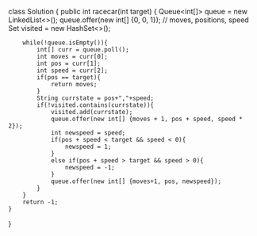 class Solution {
    public int racecar(int target) {
        Queue<int[]> queue = new LinkedList<>();
        queue.offer(new int[] {0, 0, 1}); // moves, positions, speed
        Set<String> visited = new HashSet<>();

        while(!queue.isEmpty()){
            int[] curr = queue.poll();
            int moves = curr[0];
            int pos = curr[1];
            int speed = curr[2];
            if(pos == target){
                return moves;
            }
            String currstate = pos+","+speed;
            if(!visited.contains(currstate)){
                visited.add(currstate);
                queue.offer(new int[] {moves + 1, pos + speed, speed * 2});
                int newspeed = speed;
                if(pos + speed < target && speed < 0){
                    newspeed = 1;
                }
                else if(pos + speed > target && speed > 0){
                    newspeed = -1;
                }
                queue.offer(new int[] {moves+1, pos, newspeed});
            }
        }
        return -1;
    }
}

